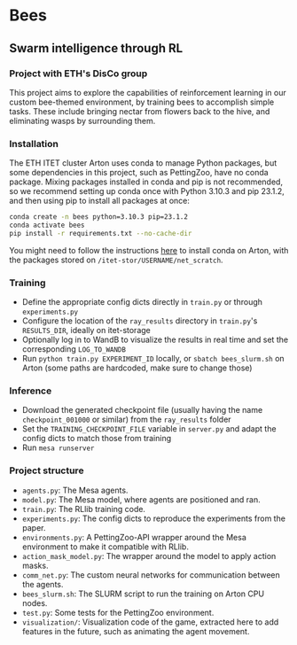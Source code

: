 # Bees

## Swarm intelligence through RL

### Project with ETH's DisCo group

This project aims to explore the capabilities of reinforcement learning in our custom bee-themed environment, by training bees to accomplish simple tasks. These include bringing nectar from flowers back to the hive, and eliminating wasps by surrounding them.

### Installation

The ETH ITET cluster Arton uses conda to manage Python packages, but some dependencies in this project, such as PettingZoo, have no conda package. Mixing packages installed in conda and pip is not recommended, so we recommend setting up conda once with Python 3.10.3 and pip 23.1.2, and then using pip to install all packages at once:

```bash
conda create -n bees python=3.10.3 pip=23.1.2
conda activate bees
pip install -r requirements.txt --no-cache-dir
```

You might need to follow the instructions [here](https://computing.ee.ethz.ch/Programming/Languages/Conda) to install conda on Arton, with the packages stored on `/itet-stor/USERNAME/net_scratch`.

### Training

- Define the appropriate config dicts directly in `train.py` or through `experiments.py`
- Configure the location of the `ray_results` directory in `train.py`'s `RESULTS_DIR`, ideally on itet-storage
- Optionally log in to WandB to visualize the results in real time and set the corresponding `LOG_TO_WANDB`
- Run `python train.py EXPERIMENT_ID` locally, or `sbatch bees_slurm.sh` on Arton (some paths are hardcoded, make sure to change those)

### Inference

- Download the generated checkpoint file (usually having the name `checkpoint_001000` or similar) from the `ray_results` folder
- Set the `TRAINING_CHECKPOINT_FILE` variable in `server.py` and adapt the config dicts to match those from training
- Run `mesa runserver`

### Project structure

- `agents.py`: The Mesa agents.
- `model.py`: The Mesa model, where agents are positioned and ran.
- `train.py`: The RLlib training code.
- `experiments.py`: The config dicts to reproduce the experiments from the paper.
- `environments.py`: A PettingZoo-API wrapper around the Mesa environment to make it compatible with RLlib.
- `action_mask_model.py`: The wrapper around the model to apply action masks.
- `comm_net.py`: The custom neural networks for communication between the agents.
- `bees_slurm.sh`: The SLURM script to run the training on Arton CPU nodes.
- `test.py`: Some tests for the PettingZoo environment.
- `visualization/`: Visualization code of the game, extracted here to add features in the future, such as animating the agent movement.
